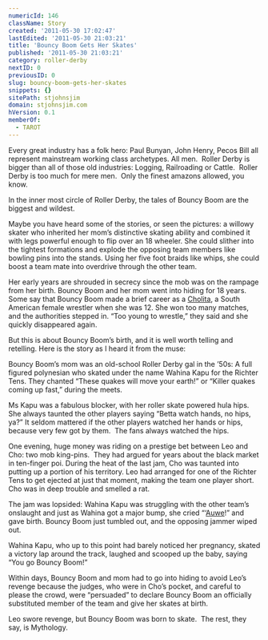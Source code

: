 ```yaml
---
numericId: 146
className: Story
created: '2011-05-30 17:02:47'
lastEdited: '2011-05-30 21:03:21'
title: 'Bouncy Boom Gets Her Skates'
published: '2011-05-30 21:03:21'
category: roller-derby
nextID: 0
previousID: 0
slug: bouncy-boom-gets-her-skates
snippets: {}
sitePath: stjohnsjim
domain: stjohnsjim.com
hVersion: 0.1
memberOf:
  - TAROT
---
```


Every great industry has a folk hero: Paul Bunyan, John Henry, Pecos Bill all represent mainstream working class archetypes. All men. &nbsp;Roller Derby is bigger than all of those old industries: Logging, Railroading or Cattle. &nbsp;Roller Derby is too much for mere men. &nbsp;Only the finest amazons allowed, you know.

In the inner most circle of Roller Derby, the tales of Bouncy Boom are the biggest and wildest.

Maybe you have heard some of the stories, or seen the pictures: a willowy skater who inherited her mom&rsquo;s distinctive skating ability and combined it with legs powerful enough to flip over an 18 wheeler. She could slither into the tightest formations and explode the opposing team members like bowling pins into the stands. Using her five foot braids like whips, she could boost a team mate into overdrive through the other team.

Her early years are shrouded in secrecy since the mob was on the rampage from her birth. Bouncy Boom and her mom went into hiding for 18 years. Some say that Bouncy Boom made a brief career as a [Cholita][0], a South American female wrestler when she was 12. She won too many matches, and the authorities stepped in. &ldquo;Too young to wrestle,&rdquo; they said and she quickly disappeared again.

But this is about Bouncy Boom&rsquo;s birth, and it is well worth telling and retelling. Here is the story as I heard it from the muse:

Bouncy Boom&rsquo;s mom was an old-school Roller Derby gal in the &rsquo;50s: A full figured polynesian who skated under the name Wahina Kapu for the Richter Tens. They chanted &ldquo;These quakes will move your earth!&rdquo; or &ldquo;Killer quakes coming up fast,&rdquo; during the meets.

Ms Kapu was a fabulous blocker, with her roller skate powered hula hips. She always taunted the other players saying &ldquo;Betta watch hands, no hips, ya?&rdquo; It seldom mattered if the other players watched her hands or hips, because very few got by them. &nbsp;The fans always watched the hips.

One evening, huge money was riding on a prestige bet between Leo and Cho: two mob king-pins. &nbsp;They had argued for years about the black market in ten-finger poi. During the heat of the last jam, Cho was taunted into putting up a portion of his territory. Leo had arranged for one of the Richter Tens to get ejected at just that moment, making the team one player short. Cho was in deep trouble and smelled a rat.

The jam was lopsided:&nbsp;Wahina Kapu was struggling with the other team&rsquo;s onslaught and just as Wahina got a major bump, she cried &ldquo;&lsquo;[Auwe][1]!&rdquo; and gave birth. Bouncy Boom just tumbled out, and the opposing jammer wiped out.

Wahina Kapu, who up to this point had barely noticed her pregnancy, skated a victory lap around the track, laughed and scooped up the baby, saying &ldquo;You go Bouncy Boom!&rdquo;

Within days, Bouncy Boom and mom had to go into hiding to avoid Leo&rsquo;s revenge because the judges, who were in Cho&rsquo;s pocket, and careful to please the crowd, were &ldquo;persuaded&rdquo; to declare Bouncy Boom an officially substituted member of the team and give her skates at birth.

Leo swore revenge, but Bouncy Boom was born to skate. &nbsp;The rest, they say, is Mythology.

[0]: http://observers.france24.com/content/20100405-bolivia-cholitas-female-wrestlers-plaits-petticoats
[1]: http://www.websters-online-dictionary.org/Hawaiian/auwe
